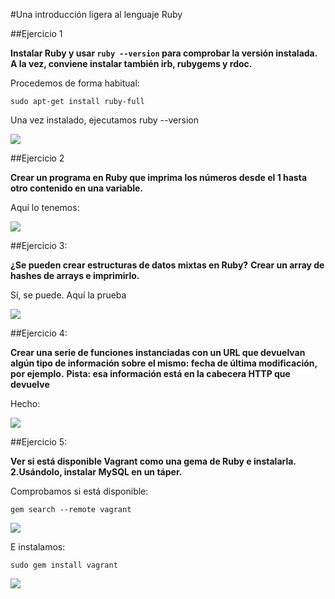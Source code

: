 #Una introducción ligera al lenguaje Ruby

##Ejercicio 1

**Instalar Ruby y usar ```ruby --version``` para comprobar la versión instalada. A la vez, conviene instalar también irb, rubygems y rdoc.**

Procedemos de forma habitual:

```sudo apt-get install ruby-full```

Una vez instalado, ejecutamos ruby --version

![](https://github.com/miguelfabre/GII-2014/blob/master/ejercicios/Seminario_ruby/imagenes/ejercicio1-1.png)

##Ejercicio 2

**Crear un programa en Ruby que imprima los números desde el 1 hasta otro contenido en una variable.**

Aquí lo tenemos:

![](https://github.com/miguelfabre/GII-2014/blob/master/ejercicios/Seminario_ruby/imagenes/ejercicio2-1.png)


##Ejercicio 3:

**¿Se pueden crear estructuras de datos mixtas en Ruby?**
**Crear un array de hashes de arrays e imprimirlo.**

Sí, se puede. Aquí la prueba

![](https://github.com/miguelfabre/GII-2014/blob/master/ejercicios/Seminario_ruby/imagenes/ejercicio3-1.png)


##Ejercicio 4:

**Crear una serie de funciones instanciadas con un URL que devuelvan algún tipo de información sobre el mismo: fecha de última modificación, por ejemplo.**
**Pista: esa información está en la cabecera HTTP que devuelve**

Hecho:

![](https://github.com/miguelfabre/GII-2014/blob/master/ejercicios/Seminario_ruby/imagenes/ejercicio4-1.png)


##Ejercicio 5:

**Ver si está disponible Vagrant como una gema de Ruby e instalarla.**
**2.Usándolo, instalar MySQL en un táper.**

Comprobamos si está disponible:

```gem search --remote vagrant```

![](https://github.com/miguelfabre/GII-2014/blob/master/ejercicios/Seminario_ruby/imagenes/ejercicio5-1.png)

E instalamos:

```sudo gem install vagrant```

![](https://github.com/miguelfabre/GII-2014/blob/master/ejercicios/Seminario_ruby/imagenes/ejercicio5-2.png)










